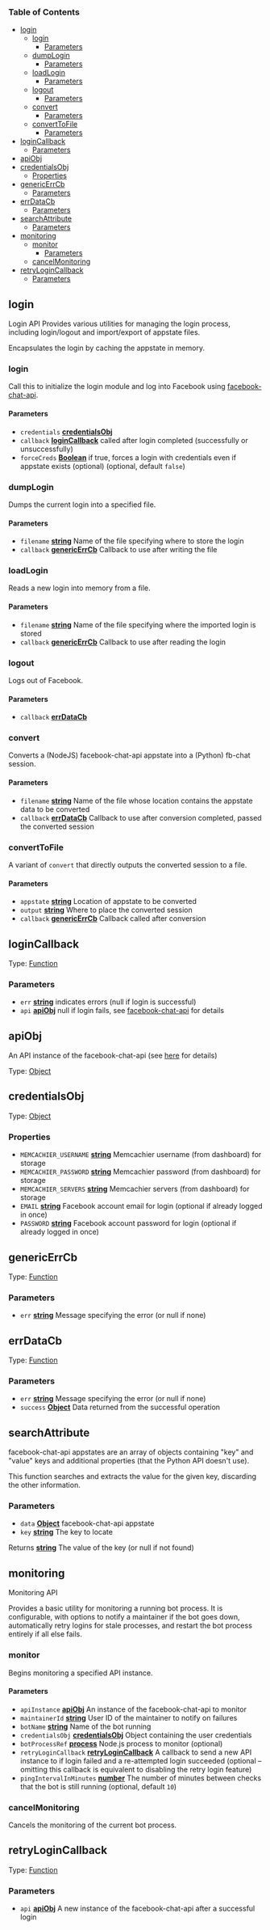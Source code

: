 <!-- Generated by documentation.js. Update this documentation by updating the source code. -->

### Table of Contents

-   [login][1]
    -   [login][2]
        -   [Parameters][3]
    -   [dumpLogin][4]
        -   [Parameters][5]
    -   [loadLogin][6]
        -   [Parameters][7]
    -   [logout][8]
        -   [Parameters][9]
    -   [convert][10]
        -   [Parameters][11]
    -   [convertToFile][12]
        -   [Parameters][13]
-   [loginCallback][14]
    -   [Parameters][15]
-   [apiObj][16]
-   [credentialsObj][17]
    -   [Properties][18]
-   [genericErrCb][19]
    -   [Parameters][20]
-   [errDataCb][21]
    -   [Parameters][22]
-   [searchAttribute][23]
    -   [Parameters][24]
-   [monitoring][25]
    -   [monitor][26]
        -   [Parameters][27]
    -   [cancelMonitoring][28]
-   [retryLoginCallback][29]
    -   [Parameters][30]

## login

Login API
Provides various utilities for managing the login process, including
login/logout and import/export of appstate files.

Encapsulates the login by caching the appstate in memory.

### login

Call this to initialize the login module and log into Facebook using
[facebook-chat-api][31].

#### Parameters

-   `credentials` **[credentialsObj][32]** 
-   `callback` **[loginCallback][33]** called after login completed (successfully or unsuccessfully)
-   `forceCreds` **[Boolean][34]** if true, forces a login with credentials even if
    appstate exists (optional) (optional, default `false`)

### dumpLogin

Dumps the current login into a specified file.

#### Parameters

-   `filename` **[string][35]** Name of the file specifying where to store the login
-   `callback` **[genericErrCb][36]** Callback to use after writing the file

### loadLogin

Reads a new login into memory from a file.

#### Parameters

-   `filename` **[string][35]** Name of the file specifying where the imported login
    is stored
-   `callback` **[genericErrCb][36]** Callback to use after reading the login

### logout

Logs out of Facebook.

#### Parameters

-   `callback` **[errDataCb][37]** 

### convert

Converts a (NodeJS) facebook-chat-api appstate into a (Python) fb-chat
session.

#### Parameters

-   `filename` **[string][35]** Name of the file whose location contains the
    appstate data to be converted
-   `callback` **[errDataCb][37]** Callback to use after conversion completed,
    passed the converted session

### convertToFile

A variant of `convert` that directly outputs the converted session to a file.

#### Parameters

-   `appstate` **[string][35]** Location of appstate to be converted
-   `output` **[string][35]** Where to place the converted session
-   `callback` **[genericErrCb][36]** Callback called after conversion

## loginCallback

Type: [Function][38]

### Parameters

-   `err` **[string][35]** indicates errors (null if login is successful)
-   `api` **[apiObj][39]** null if login fails, see
    [facebook-chat-api][31] for details

## apiObj

An API instance of the facebook-chat-api (see 
[here][31] for details)

Type: [Object][40]

## credentialsObj

Type: [Object][40]

### Properties

-   `MEMCACHIER_USERNAME` **[string][35]** Memcachier username (from dashboard) for storage
-   `MEMCACHIER_PASSWORD` **[string][35]** Memcachier password (from dashboard) for storage
-   `MEMCACHIER_SERVERS` **[string][35]** Memcachier servers (from dashboard) for storage
-   `EMAIL` **[string][35]** Facebook account email for login (optional if already logged in once)
-   `PASSWORD` **[string][35]** Facebook account password for login (optional if already logged in once)

## genericErrCb

Type: [Function][38]

### Parameters

-   `err` **[string][35]** Message specifying the error (or null if none)

## errDataCb

Type: [Function][38]

### Parameters

-   `err` **[string][35]** Message specifying the error (or null if none)
-   `success` **[Object][40]** Data returned from the successful operation

## searchAttribute

facebook-chat-api appstates are an array of objects containing "key" and
"value" keys and additional properties (that the Python API doesn't use).

This function searches and extracts the value for the given key, discarding
the other information.

### Parameters

-   `data` **[Object][40]** facebook-chat-api appstate
-   `key` **[string][35]** The key to locate

Returns **[string][35]** The value of the key (or null if not found)

## monitoring

Monitoring API

Provides a basic utility for monitoring a running bot process. It is
configurable, with options to notify a maintainer if the bot goes down,
automatically retry logins for stale processes, and restart the bot process
entirely if all else fails.

### monitor

Begins monitoring a specified API instance.

#### Parameters

-   `apiInstance` **[apiObj][39]** An instance of the facebook-chat-api to monitor
-   `maintainerId` **[string][35]** User ID of the maintainer to notify on failures
-   `botName` **[string][35]** Name of the bot running
-   `credentialsObj` **[credentialsObj][32]** Object containing the user credentials
-   `botProcessRef` **[process][41]** Node.js process to monitor (optional)
-   `retryLoginCallback` **[retryLoginCallback][42]** A callback to send a new API
    instance to if login failed and a re-attempted login succeeded (optional –
    omitting this callback is equivalent to disabling the retry login feature)
-   `pingIntervalInMinutes` **[number][43]** The number of minutes between
    checks that the bot is still running (optional, default `10`)

### cancelMonitoring

Cancels the monitoring of the current bot process.

## retryLoginCallback

Type: [Function][38]

### Parameters

-   `api` **[apiObj][39]** A new instance of the facebook-chat-api after a successful login

[1]: #login

[2]: #login-1

[3]: #parameters

[4]: #dumplogin

[5]: #parameters-1

[6]: #loadlogin

[7]: #parameters-2

[8]: #logout

[9]: #parameters-3

[10]: #convert

[11]: #parameters-4

[12]: #converttofile

[13]: #parameters-5

[14]: #logincallback

[15]: #parameters-6

[16]: #apiobj

[17]: #credentialsobj

[18]: #properties

[19]: #genericerrcb

[20]: #parameters-7

[21]: #errdatacb

[22]: #parameters-8

[23]: #searchattribute

[24]: #parameters-9

[25]: #monitoring

[26]: #monitor

[27]: #parameters-10

[28]: #cancelmonitoring

[29]: #retrylogincallback

[30]: #parameters-11

[31]: https://github.com/Schmavery/facebook-chat-api

[32]: #credentialsobj

[33]: #logincallback

[34]: https://developer.mozilla.org/docs/Web/JavaScript/Reference/Global_Objects/Boolean

[35]: https://developer.mozilla.org/docs/Web/JavaScript/Reference/Global_Objects/String

[36]: #genericerrcb

[37]: #errdatacb

[38]: https://developer.mozilla.org/docs/Web/JavaScript/Reference/Statements/function

[39]: #apiobj

[40]: https://developer.mozilla.org/docs/Web/JavaScript/Reference/Global_Objects/Object

[41]: https://nodejs.org/api/process.html

[42]: #retrylogincallback

[43]: https://developer.mozilla.org/docs/Web/JavaScript/Reference/Global_Objects/Number
